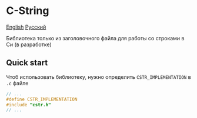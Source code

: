 # C-String

[English](README_EN.md) [Русский](README.md)

Библиотека только из заголовочного файла для работы со строками в Си (в разработке)

## Quick start

Чтоб использовать библиотеку, нужно определить `CSTR_IMPLEMENTATION` в `.c` файле

``` c
// ...
#define CSTR_IMPLEMENTATION
#include "cstr.h"
// ...
```
